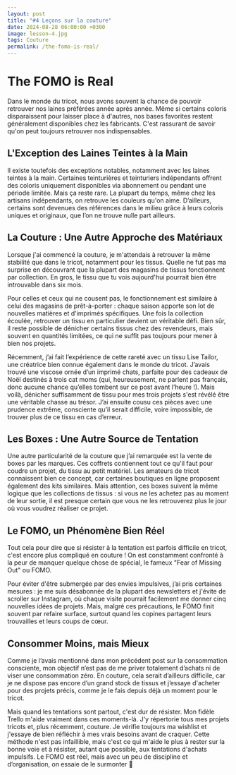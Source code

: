 ```yaml
---
layout: post
title: "#4 Leçons sur la couture"
date: 2024-08-28 06:00:00 +0300
image: lesson-4.jpg
tags: Couture
permalink: /the-fomo-is-real/
---
```


# The FOMO is Real

Dans le monde du tricot, nous avons souvent la chance de pouvoir retrouver nos laines préférées année après année. Même si certains coloris disparaissent pour laisser place à d'autres, nos bases favorites restent généralement disponibles chez les fabricants. C'est rassurant de savoir qu'on peut toujours retrouver nos indispensables.

## L'Exception des Laines Teintes à la Main

Il existe toutefois des exceptions notables, notamment avec les laines teintes à la main. Certaines teinturières et teinturiers indépendants offrent des coloris uniquement disponibles via abonnement ou pendant une période limitée. Mais ça reste rare. La plupart du temps, même chez les artisans indépendants, on retrouve les couleurs qu'on aime. D’ailleurs, certains sont devenues des références dans le milieu grâce à leurs coloris uniques et originaux, que l’on ne trouve nulle part ailleurs.

## La Couture : Une Autre Approche des Matériaux

Lorsque j'ai commencé la couture, je m'attendais à retrouver la même stabilité que dans le tricot, notamment pour les tissus. Quelle ne fut pas ma surprise en découvrant que la plupart des magasins de tissus fonctionnent par collection. En gros, le tissu que tu vois aujourd'hui pourrait bien être introuvable dans six mois.

Pour celles et ceux qui ne cousent pas, le fonctionnement est similaire à celui des magasins de prêt-à-porter : chaque saison apporte son lot de nouvelles matières et d'imprimés spécifiques. Une fois la collection écoulée, retrouver un tissu en particulier devient un véritable défi. Bien sûr, il reste possible de dénicher certains tissus chez des revendeurs, mais souvent en quantités limitées, ce qui ne suffit pas toujours pour mener à bien nos projets.

Récemment, j’ai fait l’expérience de cette rareté avec un tissu Lise Tailor, une créatrice bien connue également dans le monde du tricot. J’avais trouvé une viscose ornée d’un imprimé chats, parfaite pour des cadeaux de Noël destinés à trois cat moms (qui, heureusement, ne parlent pas français, donc aucune chance qu’elles tombent sur ce post avant l’heure !). Mais voilà, dénicher suffisamment de tissu pour mes trois projets s'est révélé être une véritable chasse au trésor. J’ai ensuite cousu ces pièces avec une prudence extrême, consciente qu’il serait difficile, voire impossible, de trouver plus de ce tissu en cas d’erreur.

## Les Boxes : Une Autre Source de Tentation

Une autre particularité de la couture que j’ai remarquée est la vente de boxes par les marques. Ces coffrets contiennent tout ce qu'il faut pour coudre un projet, du tissu au petit matériel. Les amateurs de tricot connaissent bien ce concept, car certaines boutiques en ligne proposent également des kits similaires. Mais attention, ces boxes suivent la même logique que les collections de tissus : si vous ne les achetez pas au moment de leur sortie, il est presque certain que vous ne les retrouverez plus le jour où vous voudrez réaliser ce projet.

## Le FOMO, un Phénomène Bien Réel

Tout cela pour dire que si résister à la tentation est parfois difficile en tricot, c'est encore plus compliqué en couture ! On est constamment confronté à la peur de manquer quelque chose de spécial, le fameux "Fear of Missing Out" ou FOMO.

Pour éviter d'être submergée par des envies impulsives, j’ai pris certaines mesures : je me suis désabonnée de la plupart des newsletters et j'évite de scroller sur Instagram, où chaque visite pourrait facilement me donner cinq nouvelles idées de projets. Mais, malgré ces précautions, le FOMO finit souvent par refaire surface, surtout quand les copines partagent leurs trouvailles et leurs coups de cœur.

## Consommer Moins, mais Mieux

Comme je l’avais mentionné dans mon précédent post sur la consommation consciente, mon objectif n’est pas de me priver totalement d’achats ni de viser une consommation zéro. En couture, cela serait d’ailleurs difficile, car je ne dispose pas encore d’un grand stock de tissus et j’essaye d'acheter pour des projets précis, comme je le fais depuis déjà un moment pour le tricot.

Mais quand les tentations sont partout, c'est dur de résister. Mon fidèle Trello m'aide vraiment dans ces moments-là. J'y répertorie tous mes projets tricots et, plus récemment, couture. Je vérifie toujours ma wishlist et j'essaye de bien réfléchir à mes vrais besoins avant de craquer. Cette méthode n'est pas infaillible, mais c'est ce qui m'aide le plus à rester sur la bonne voie et à résister, autant que possible, aux tentations d'achats impulsifs. Le FOMO est réel, mais avec un peu de discipline et d’organisation, on essaie de le surmonter 🤞